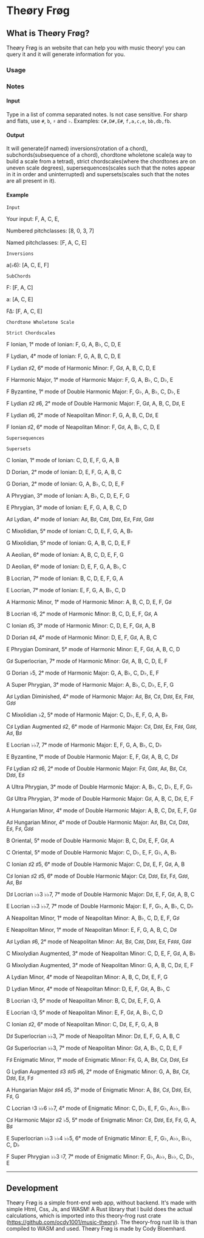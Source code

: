 # Theøry Frøg
## What is Theøry Frøg?
Theøry Frøg is an website that can help you with music theory!
you can query it and it will generate information for you.
### Usage
### Notes
#### Input
Type in a list of comma separated notes. Is not case sensitive.
For sharp and flats, use `#`, `b`, `♯` and `♭`.
Examples: `C#,D#,E#`, `f,a,c,e`, `bb,db,fb`.
#### Output
It will generate(if named) inversions(rotation of a chord), subchords(subsequence of a chord), chordtone wholetone scale(a way to build a scale from a tetrad),
strict chordscales(where the chordtones are on uneven scale degrees), supersequences(scales such that the notes appear in it in order and uninterrupted)
and supersets(scales such that the notes are all present in it).
#### Example
	Input

Your input: F, A, C, E, 

Numbered pitchclasses: [8, 0, 3, 7]

Named pitchclasses: [F, A, C, E]

	Inversions

a(♭6): [A, C, E, F]

	SubChords

F: [F, A, C]

a: [A, C, E]

F∆: [F, A, C, E]

	Chordtone Wholetone Scale

	Strict Chordscales

F Ionian, 1ᵉ mode of Ionian: F, G, A, B♭, C, D, E

F Lydian, 4ᵉ mode of Ionian: F, G, A, B, C, D, E

F Lydian ♯2, 6ᵉ mode of Harmonic Minor: F, G♯, A, B, C, D, E

F Harmonic Major, 1ᵉ mode of Harmonic Major: F, G, A, B♭, C, D♭, E

F Byzantine, 1ᵉ mode of Double Harmonic Major: F, G♭, A, B♭, C, D♭, E

F Lydian ♯2 ♯6, 2ᵉ mode of Double Harmonic Major: F, G♯, A, B, C, D♯, E

F Lydian ♯6, 2ᵉ mode of Neapolitan Minor: F, G, A, B, C, D♯, E

F Ionian ♯2, 6ᵉ mode of Neapolitan Minor: F, G♯, A, B♭, C, D, E

	Supersequences

	Supersets

C Ionian, 1ᵉ mode of Ionian: C, D, E, F, G, A, B

D Dorian, 2ᵉ mode of Ionian: D, E, F, G, A, B, C

G Dorian, 2ᵉ mode of Ionian: G, A, B♭, C, D, E, F

A Phrygian, 3ᵉ mode of Ionian: A, B♭, C, D, E, F, G

E Phrygian, 3ᵉ mode of Ionian: E, F, G, A, B, C, D

A♯ Lydian, 4ᵉ mode of Ionian: A♯, B♯, C♯♯, D♯♯, E♯, F♯♯, G♯♯

C Mixolidian, 5ᵉ mode of Ionian: C, D, E, F, G, A, B♭

G Mixolidian, 5ᵉ mode of Ionian: G, A, B, C, D, E, F

A Aeolian, 6ᵉ mode of Ionian: A, B, C, D, E, F, G

D Aeolian, 6ᵉ mode of Ionian: D, E, F, G, A, B♭, C

B Locrian, 7ᵉ mode of Ionian: B, C, D, E, F, G, A

E Locrian, 7ᵉ mode of Ionian: E, F, G, A, B♭, C, D

A Harmonic Minor, 1ᵉ mode of Harmonic Minor: A, B, C, D, E, F, G♯

B Locrian ♮6, 2ᵉ mode of Harmonic Minor: B, C, D, E, F, G♯, A

C Ionian ♯5, 3ᵉ mode of Harmonic Minor: C, D, E, F, G♯, A, B

D Dorian ♯4, 4ᵉ mode of Harmonic Minor: D, E, F, G♯, A, B, C

E Phrygian Dominant, 5ᵉ mode of Harmonic Minor: E, F, G♯, A, B, C, D

G♯ Superlocrian, 7ᵉ mode of Harmonic Minor: G♯, A, B, C, D, E, F

G Dorian ♭5, 2ᵉ mode of Harmonic Major: G, A, B♭, C, D♭, E, F

A Super Phrygian, 3ᵉ mode of Harmonic Major: A, B♭, C, D♭, E, F, G

A♯ Lydian Diminished, 4ᵉ mode of Harmonic Major: A♯, B♯, C♯, D♯♯, E♯, F♯♯, G♯♯

C Mixolidian ♭2, 5ᵉ mode of Harmonic Major: C, D♭, E, F, G, A, B♭

C♯ Lydian Augmented ♯2, 6ᵉ mode of Harmonic Major: C♯, D♯♯, E♯, F♯♯, G♯♯, A♯, B♯

E Locrian ♭♭7, 7ᵉ mode of Harmonic Major: E, F, G, A, B♭, C, D♭

E Byzantine, 1ᵉ mode of Double Harmonic Major: E, F, G♯, A, B, C, D♯

F♯ Lydian ♯2 ♯6, 2ᵉ mode of Double Harmonic Major: F♯, G♯♯, A♯, B♯, C♯, D♯♯, E♯

A Ultra Phrygian, 3ᵉ mode of Double Harmonic Major: A, B♭, C, D♭, E, F, G♭

G♯ Ultra Phrygian, 3ᵉ mode of Double Harmonic Major: G♯, A, B, C, D♯, E, F

A Hungarian Minor, 4ᵉ mode of Double Harmonic Major: A, B, C, D♯, E, F, G♯

A♯ Hungarian Minor, 4ᵉ mode of Double Harmonic Major: A♯, B♯, C♯, D♯♯, E♯, F♯, G♯♯

B Oriental, 5ᵉ mode of Double Harmonic Major: B, C, D♯, E, F, G♯, A

C Oriental, 5ᵉ mode of Double Harmonic Major: C, D♭, E, F, G♭, A, B♭

C Ionian ♯2 ♯5, 6ᵉ mode of Double Harmonic Major: C, D♯, E, F, G♯, A, B

C♯ Ionian ♯2 ♯5, 6ᵉ mode of Double Harmonic Major: C♯, D♯♯, E♯, F♯, G♯♯, A♯, B♯

D♯ Locrian ♭♭3 ♭♭7, 7ᵉ mode of Double Harmonic Major: D♯, E, F, G♯, A, B, C

E Locrian ♭♭3 ♭♭7, 7ᵉ mode of Double Harmonic Major: E, F, G♭, A, B♭, C, D♭

A Neapolitan Minor, 1ᵉ mode of Neapolitan Minor: A, B♭, C, D, E, F, G♯

E Neapolitan Minor, 1ᵉ mode of Neapolitan Minor: E, F, G, A, B, C, D♯

A♯ Lydian ♯6, 2ᵉ mode of Neapolitan Minor: A♯, B♯, C♯♯, D♯♯, E♯, F♯♯♯, G♯♯

C Mixolydian Augmented, 3ᵉ mode of Neapolitan Minor: C, D, E, F, G♯, A, B♭

G Mixolydian Augmented, 3ᵉ mode of Neapolitan Minor: G, A, B, C, D♯, E, F

A Lydian Minor, 4ᵉ mode of Neapolitan Minor: A, B, C, D♯, E, F, G

D Lydian Minor, 4ᵉ mode of Neapolitan Minor: D, E, F, G♯, A, B♭, C

B Locrian ♮3, 5ᵉ mode of Neapolitan Minor: B, C, D♯, E, F, G, A

E Locrian ♮3, 5ᵉ mode of Neapolitan Minor: E, F, G♯, A, B♭, C, D

C Ionian ♯2, 6ᵉ mode of Neapolitan Minor: C, D♯, E, F, G, A, B

D♯ Superlocrian ♭♭3, 7ᵉ mode of Neapolitan Minor: D♯, E, F, G, A, B, C

G♯ Superlocrian ♭♭3, 7ᵉ mode of Neapolitan Minor: G♯, A, B♭, C, D, E, F

F♯ Enigmatic Minor, 1ᵉ mode of Enigmatic Minor: F♯, G, A, B♯, C♯, D♯♯, E♯

G Lydian Augmented ♯3 ♯♯5 ♯6, 2ᵉ mode of Enigmatic Minor: G, A, B♯, C♯, D♯♯, E♯, F♯

A Hungarian Major ♯♯4 ♯5, 3ᵉ mode of Enigmatic Minor: A, B♯, C♯, D♯♯, E♯, F♯, G

C Locrian ♮3 ♭♭6 ♭♭7, 4ᵉ mode of Enigmatic Minor: C, D♭, E, F, G♭, A♭♭, B♭♭

C♯ Harmonic Major ♯2 ♭5, 5ᵉ mode of Enigmatic Minor: C♯, D♯♯, E♯, F♯, G, A, B♯

E Superlocrian ♭♭3 ♭♭4 ♭♭5, 6ᵉ mode of Enigmatic Minor: E, F, G♭, A♭♭, B♭♭, C, D♭

F Super Phrygian ♭♭3 ♮7, 7ᵉ mode of Enigmatic Minor: F, G♭, A♭♭, B♭♭, C, D♭, E

----------------------------------------

## Development
Theøry Frøg is a simple front-end web app, without backend.
It's made with simple Html, Css, Js, and WASM!
A Rust library that I build does the actual calculations, which is imported into this theory-frog rust crate (https://github.com/ocdy1001/music-theory).
The theory-frog rust lib is than compiled to WASM and used.
Theøry Frøg is made by Cody Bloemhard.
